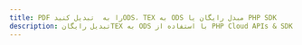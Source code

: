---title: PDF را به  تبدیل کنیدODS، TEX به ODS مبدل رایگان یا PHP SDKdescription: تبدیل رایگانTEX به ODS با استفاده از PHP Cloud APIs & SDK همچنین اسناد PDF را در Cloud ایجاد، ویرایش و رندر کنید.---